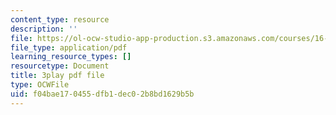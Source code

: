 ```yaml
---
content_type: resource
description: ''
file: https://ol-ocw-studio-app-production.s3.amazonaws.com/courses/16-687-private-pilot-ground-school-january-iap-2019/f04bae170455dfb1dec02b8bd1629b5b_jeI3wpulyPw.pdf
file_type: application/pdf
learning_resource_types: []
resourcetype: Document
title: 3play pdf file
type: OCWFile
uid: f04bae17-0455-dfb1-dec0-2b8bd1629b5b
---
```

